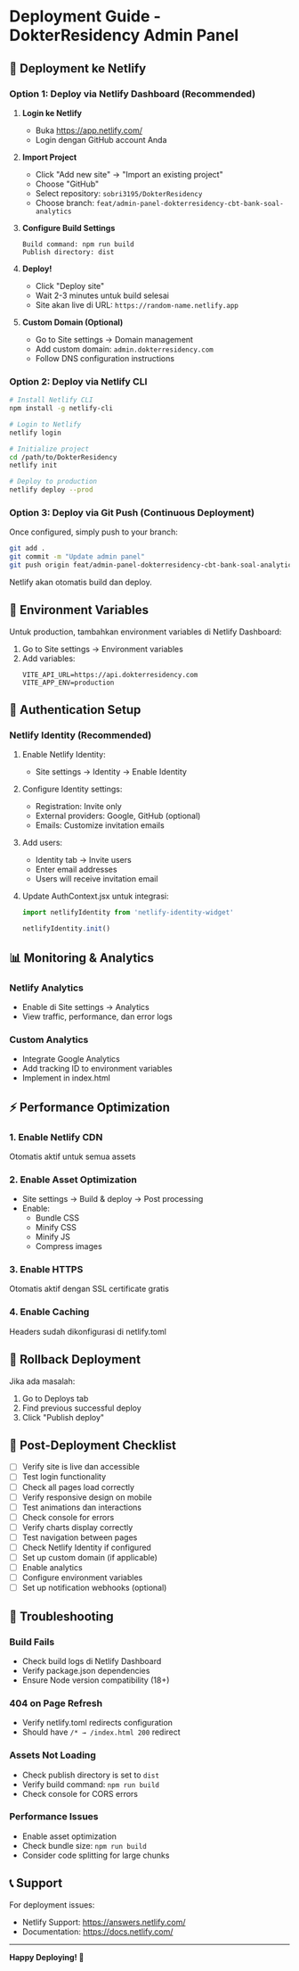 # Deployment Guide - DokterResidency Admin Panel

## 🚀 Deployment ke Netlify

### Option 1: Deploy via Netlify Dashboard (Recommended)

1. **Login ke Netlify**
   - Buka https://app.netlify.com/
   - Login dengan GitHub account Anda

2. **Import Project**
   - Click "Add new site" → "Import an existing project"
   - Choose "GitHub"
   - Select repository: `sobri3195/DokterResidency`
   - Choose branch: `feat/admin-panel-dokterresidency-cbt-bank-soal-analytics`

3. **Configure Build Settings**
   ```
   Build command: npm run build
   Publish directory: dist
   ```

4. **Deploy!**
   - Click "Deploy site"
   - Wait 2-3 minutes untuk build selesai
   - Site akan live di URL: `https://random-name.netlify.app`

5. **Custom Domain (Optional)**
   - Go to Site settings → Domain management
   - Add custom domain: `admin.dokterresidency.com`
   - Follow DNS configuration instructions

### Option 2: Deploy via Netlify CLI

```bash
# Install Netlify CLI
npm install -g netlify-cli

# Login to Netlify
netlify login

# Initialize project
cd /path/to/DokterResidency
netlify init

# Deploy to production
netlify deploy --prod
```

### Option 3: Deploy via Git Push (Continuous Deployment)

Once configured, simply push to your branch:

```bash
git add .
git commit -m "Update admin panel"
git push origin feat/admin-panel-dokterresidency-cbt-bank-soal-analytics
```

Netlify akan otomatis build dan deploy.

## 🔧 Environment Variables

Untuk production, tambahkan environment variables di Netlify Dashboard:

1. Go to Site settings → Environment variables
2. Add variables:
   ```
   VITE_API_URL=https://api.dokterresidency.com
   VITE_APP_ENV=production
   ```

## 🔐 Authentication Setup

### Netlify Identity (Recommended)

1. Enable Netlify Identity:
   - Site settings → Identity → Enable Identity

2. Configure Identity settings:
   - Registration: Invite only
   - External providers: Google, GitHub (optional)
   - Emails: Customize invitation emails

3. Add users:
   - Identity tab → Invite users
   - Enter email addresses
   - Users will receive invitation email

4. Update AuthContext.jsx untuk integrasi:
   ```javascript
   import netlifyIdentity from 'netlify-identity-widget'
   
   netlifyIdentity.init()
   ```

## 📊 Monitoring & Analytics

### Netlify Analytics
- Enable di Site settings → Analytics
- View traffic, performance, dan error logs

### Custom Analytics
- Integrate Google Analytics
- Add tracking ID to environment variables
- Implement in index.html

## ⚡ Performance Optimization

### 1. Enable Netlify CDN
Otomatis aktif untuk semua assets

### 2. Enable Asset Optimization
- Site settings → Build & deploy → Post processing
- Enable:
  - Bundle CSS
  - Minify CSS
  - Minify JS
  - Compress images

### 3. Enable HTTPS
Otomatis aktif dengan SSL certificate gratis

### 4. Enable Caching
Headers sudah dikonfigurasi di netlify.toml

## 🔄 Rollback Deployment

Jika ada masalah:

1. Go to Deploys tab
2. Find previous successful deploy
3. Click "Publish deploy"

## 📝 Post-Deployment Checklist

- [ ] Verify site is live dan accessible
- [ ] Test login functionality
- [ ] Check all pages load correctly
- [ ] Verify responsive design on mobile
- [ ] Test animations dan interactions
- [ ] Check console for errors
- [ ] Verify charts display correctly
- [ ] Test navigation between pages
- [ ] Check Netlify Identity if configured
- [ ] Set up custom domain (if applicable)
- [ ] Enable analytics
- [ ] Configure environment variables
- [ ] Set up notification webhooks (optional)

## 🐛 Troubleshooting

### Build Fails
- Check build logs di Netlify Dashboard
- Verify package.json dependencies
- Ensure Node version compatibility (18+)

### 404 on Page Refresh
- Verify netlify.toml redirects configuration
- Should have `/* → /index.html 200` redirect

### Assets Not Loading
- Check publish directory is set to `dist`
- Verify build command: `npm run build`
- Check console for CORS errors

### Performance Issues
- Enable asset optimization
- Check bundle size: `npm run build`
- Consider code splitting for large chunks

## 📞 Support

For deployment issues:
- Netlify Support: https://answers.netlify.com/
- Documentation: https://docs.netlify.com/

---

**Happy Deploying! 🎉**
